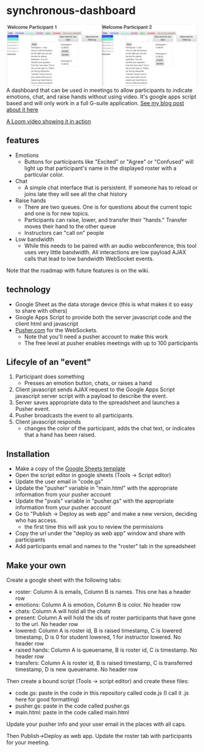 # synchronous-dashboard
![Screenshot of dashboard](Screenshot%202020-04-11%20at%202.56.31%20PM.png)
A dashboard that can be used in meetings to allow participants to indicate emotions, chat, and raise hands without using video. It's google apps script based and will only work in a full G-suite application. [See my blog post about it here](https://arundquist.wordpress.com/2020/04/08/synchronous-meeting-dashboard/)

[A Loom video showing it in action](https://www.loom.com/share/a57af2b07dfc4d65a957762c760af158)

## features
* Emotions
    * Buttons for participants like "Excited" or "Agree" or "Confused" will light up that participant's name in the displayed roster with a particular color.
* Chat
    * A simple chat interface that is persistent. If someone has to reload or joins late they will see all the chat history
* Raise hands
    * There are two queues. One is for questions about the current topic and one is for new topics. 
    * Participants can raise, lower, and transfer their "hands." Transfer moves their hand to the other queue
    * Instructors can "call on" people
* Low bandwidth
    * While this needs to be paired with an audio webconference, this tool uses very little bandwidth. All interactions are low payload AJAX calls that lead to low bandwidth WebSocket events.
    
Note that the roadmap with future features is on the wiki.
    
## technology
* Google Sheet as the data storage device (this is what makes it so easy to share with others)
* Google Apps Script to provide both the server javascript code and the client html and javascript
* [Pusher.com](http://pusher.com) for the WebSockets.
    * Note that you'll need a pusher account to make this work
    * The free level at pusher enables meetings with up to 100 participants

## Lifecyle of an "event"
1. Participant does something
    * Presses an emotion button, chats, or raises a hand
2. Client javascript sends AJAX request to the Google Apps Script javascript server script with a payload to describe the event.
3. Server saves appropriate data to the spreadsheet and launches a Pusher event.
4. Pusher broadcasts the event to all participants.
5. Client javascript responds
    * changes the color of the participant, adds the chat text, or indicates that a hand has been raised.
    
## Installation
* Make a copy of the [Google Sheets template](https://docs.google.com/spreadsheets/d/1LkzJapJFeiI61kn92gD0otYyFZsRfUg0wAGea4jzBB8/edit?usp=sharing)
* Open the script editor in google sheets (Tools -> Script editor)
* Update the user email in "code.gs"
* Update the "pusher" variable in "main.html" with the appropriate information from your pusher account
* Update the "pvals" variable in "pusher.gs" with the appropriate information from your pusher account
* Go to "Publish -> Deploy as web app" and make a new version, deciding who has access.
    * the first time this will ask you to review the permissions
* Copy the url under the "deploy as web app" window and share with participants
* Add participants email and names to the "roster" tab in the spreadsheet

## Make your own
Create a google sheet with the following tabs:
* roster: Column A is emails, Column B is names. This one has a header row
* emotions: Column A is emotion, Column B is color. No header row
* chats: Column A will hold all the chats
* present: Column A will hold the ids of roster participants that have gone to the url. No header row
* lowered: Column A is roster id, B is raised timestamp, C is lowered timestamp, D is 0 for student lowered, 1 for instructor lowered. No header row
* raised hands: Column A is queuename, B is roster id, C is timestamp. No header row
* transfers: Column A is roster id, B is raised timestamp, C is transferred timestamp, D is new queuename. No header row

Then create a bound script (Tools -> script editor) and create these files:
* code.gs: paste in the code in this repository called code.js (I call it .js here for good formatting)
* pusher.gs: paste in the code called pusher.gs
* main.html: paste in the code called main.html

Update your pusher info and your user email in the places with all caps.

Then Publish->Deploy as web app. Update the roster tab with participants for your meeting.
